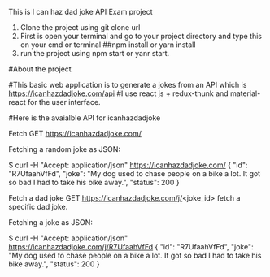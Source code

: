 This is I can haz dad joke API Exam project

1. Clone the project using git clone url
2. First is open your terminal and go to your project directory and type this on your cmd or terminal ##npm install or yarn install
3. run the project using npm start or yanr start.

#About the project

#This basic web application is to generate a jokes from an API which is https://icanhazdadjoke.com/api 
#I use react js + redux-thunk and material-react for the user interface. 

#Here is the avaialble API for icanhazdadjoke

Fetch
GET https://icanhazdadjoke.com/

Fetching a random joke as JSON:

$ curl -H "Accept: application/json" https://icanhazdadjoke.com/
{
  "id": "R7UfaahVfFd",
  "joke": "My dog used to chase people on a bike a lot. It got so bad I had to take his bike away.",
  "status": 200
}

Fetch a dad joke
GET https://icanhazdadjoke.com/j/<joke_id> fetch a specific dad joke.

Fetching a joke as JSON:

$ curl -H "Accept: application/json" https://icanhazdadjoke.com/j/R7UfaahVfFd
{
  "id": "R7UfaahVfFd",
  "joke": "My dog used to chase people on a bike a lot. It got so bad I had to take his bike away.",
  "status": 200
}
